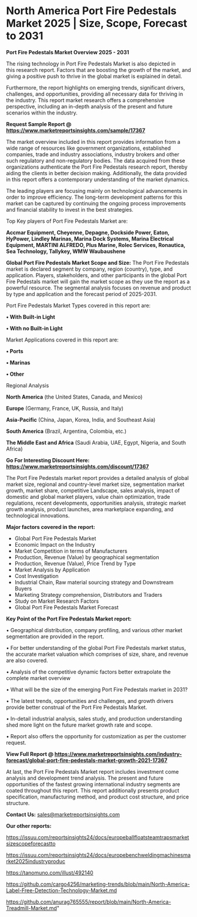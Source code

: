 # North America Port Fire Pedestals Market 2025 | Size, Scope, Forecast to 2031

<Strong> Port Fire Pedestals Market Overview 2025 - 2031</strong>

The rising technology in Port Fire Pedestals Market is also depicted in this research report. Factors that are boosting the growth of the market, and giving a positive push to thrive in the global market is explained in detail.

Furthermore, the report highlights on emerging trends, significant drivers, challenges, and opportunities, providing all necessary data for thriving in the industry. This report market research offers a comprehensive perspective, including an in-depth analysis of the present and future scenarios within the industry.

<strong>Request Sample Report @ <a href=https://www.marketreportsinsights.com/sample/17367>https://www.marketreportsinsights.com/sample/17367</a></strong>

The market overview included in this report provides information from a wide range of resources like government organizations, established companies, trade and industry associations, industry brokers and other such regulatory and non-regulatory bodies. The data acquired from these organizations authenticate the Port Fire Pedestals research report, thereby aiding the clients in better decision making. Additionally, the data provided in this report offers a contemporary understanding of the market dynamics.

The leading players are focusing mainly on technological advancements in order to improve efficiency. The long-term development patterns for this market can be captured by continuing the ongoing process improvements and financial stability to invest in the best strategies.

Top Key players of Port Fire Pedestals Market are:

<strong>Accmar Equipment, Cheyenne, Depagne, Dockside Power, Eaton, HyPower, Lindley Marinas, Marina Dock Systems, Marina Electrical Equipment, MARTINI ALFREDO, Plus Marine, Rolec Services, Ronautica, Sea Technology, Tallykey, WMW Waubaushene</strong>

<strong><b>Global Port Fire Pedestals Market Scope and Size:</b></strong>
The Port Fire Pedestals market is declared segment by company, region (country), type, and application. Players, stakeholders, and other participants in the global Port Fire Pedestals market will gain the market scope as they use the report as a powerful resource. The segmental analysis focuses on revenue and product by type and application and the forecast period of 2025-2031.

Port Fire Pedestals Market Types covered in this report are:

<strong>• With Built-in Light

• With no Built-in Light</strong>

Market Applications covered in this report are:

<strong>• Ports

• Marinas

• Other</strong> 

Regional Analysis

<strong>North America</strong> (the United States, Canada, and Mexico)

<strong>Europe</strong> (Germany, France, UK, Russia, and Italy)

<strong>Asia-Pacific</strong> (China, Japan, Korea, India, and Southeast Asia)

<strong>South America</strong> (Brazil, Argentina, Colombia, etc.)

<strong>The Middle East and Africa</strong> (Saudi Arabia, UAE, Egypt, Nigeria, and South Africa)

<strong>Go For Interesting Discount Here: <a href=https://www.marketreportsinsights.com/discount/17367>https://www.marketreportsinsights.com/discount/17367</a></strong>

The Port Fire Pedestals market report provides a detailed analysis of global market size, regional and country-level market size, segmentation market growth, market share, competitive Landscape, sales analysis, impact of domestic and global market players, value chain optimization, trade regulations, recent developments, opportunities analysis, strategic market growth analysis, product launches, area marketplace expanding, and technological innovations.

<strong><b>Major factors covered in the report:</b></strong>
<ul>
  <li>Global Port Fire Pedestals Market </li>
  <li>Economic Impact on the Industry</li>
  <li>Market Competition in terms of Manufacturers</li>
  <li>Production, Revenue (Value) by geographical segmentation</li>
  <li>Production, Revenue (Value), Price Trend by Type</li>
  <li>Market Analysis by Application</li>
  <li>Cost Investigation</li>
  <li>Industrial Chain, Raw material sourcing strategy and Downstream Buyers</li>
  <li>Marketing Strategy comprehension, Distributors and Traders</li>
  <li>Study on Market Research Factors</li>
  <li>Global Port Fire Pedestals Market Forecast</li>
</ul>

<strong><b>Key Point of the Port Fire Pedestals Market report:</b></strong>

• Geographical distribution, company profiling, and various other market segmentation are provided in the report.

• For better understanding of the global Port Fire Pedestals market status, the accurate market valuation which comprises of size, share, and revenue are also covered.

• Analysis of the competitive dynamic factors better extrapolate the complete market overview

• What will be the size of the emerging Port Fire Pedestals market in 2031?

• The latest trends, opportunities and challenges, and growth drivers provide better construal of the Port Fire Pedestals Market.

• In-detail industrial analysis, sales study, and production understanding shed more light on the future market growth rate and scope.

• Report also offers the opportunity for customization as per the customer request.

<strong><b>View Full Report @ <a href=https://www.marketreportsinsights.com/industry-forecast/global-port-fire-pedestals-market-growth-2021-17367>https://www.marketreportsinsights.com/industry-forecast/global-port-fire-pedestals-market-growth-2021-17367</a></b></strong>


At last, the Port Fire Pedestals Market report includes investment come analysis and development trend analysis. The present and future opportunities of the fastest growing international industry segments are coated throughout this report. This report additionally presents product specification, manufacturing method, and product cost structure, and price structure.

<strong>Contact Us:</strong>
sales@marketreportsinsights.com

<strong>Our other reports:</strong>

<a href=https://issuu.com/reportsinsights24/docs/europeballfloatsteamtrapsmarketsizescopeforecastto>https://issuu.com/reportsinsights24/docs/europeballfloatsteamtrapsmarketsizescopeforecastto</a>

<a href=https://issuu.com/reportsinsights24/docs/europebenchweldingmachinesmarket2025industryproduc>https://issuu.com/reportsinsights24/docs/europebenchweldingmachinesmarket2025industryproduc</a>

<a href=https://tanomuno.com/illust/492140>https://tanomuno.com/illust/492140</a>

<a href=https://github.com/cargo4256/marketing-trends/blob/main/North-America-Label-Free-Detection-Technology-Market.md>https://github.com/cargo4256/marketing-trends/blob/main/North-America-Label-Free-Detection-Technology-Market.md</a>

<a href=https://github.com/anurag765555/report/blob/main/North-America-Treadmill-Market.md>https://github.com/anurag765555/report/blob/main/North-America-Treadmill-Market.md</a>"
